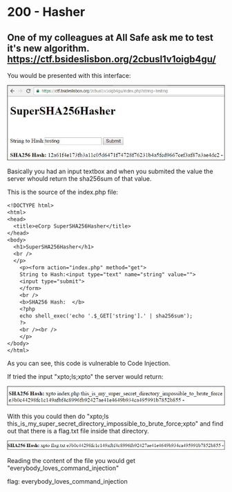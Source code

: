 # 200 - Hasher
## One of my colleagues at All Safe ask me to test it's new algorithm. https://ctf.bsideslisbon.org/2cbusl1v1oigb4gu/

You would be presented with this interface:

![Interface](web200_1.JPG)

Basically you had an input textbox and when you submited the value the server whould return the sha256sum of that value.

This is the source of the index.php file:

    <!DOCTYPE html>
    <html>
    <head>
      <title>eCorp SuperSHA256Hasher</title>
    </head>
    <body>
      <h1>SuperSHA256Hasher</h1>
      <br />
      </p>
        <p><form action="index.php" method="get">
        String to Hash:<input type="text" name="string" value="">
        <input type="submit">
        </form>
        <br />
        <b>SHA256 Hash:  </b>
        <?php
        echo shell_exec('echo '.$_GET['string'].' | sha256sum');
        ?>
        <br /><br />
        </p>
    </body>
    </html>

As you can see, this code is vulnerable to Code Injection.

If tried the input "xpto;ls;xpto" the server would return:

![Interface2](web200_2.JPG)

With this you could then do "xpto;ls this_is_my_super_secret_directory_impossible_to_brute_force;xpto" and find out that there is a flag.txt file inside that directory.

![Interface2](web200_3.JPG)

Reading the content of the file you would get "everybody_loves_command_injection"

flag: everybody_loves_command_injection


